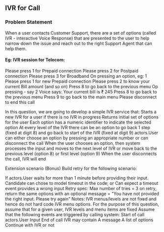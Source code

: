 ## IVR for Call

### Problem Statement
When a user contacts Customer Support, there are a set of options (called IVR - interactive Voice Response) that are presented to the user to help narrow down the issue and reach out to the right Support Agent that can help them.

#### Eg: IVR session for Telecom:
Please press 1 for Prepaid connection
Please press 2 for Postpaid connection
Please press 3 for Broadband
On pressing an option, eg: 1
Please press 1 for new Prepaid connection
Please press 2 to know your current Bill amount
(and so on)
Press 8 to go back to the previous menu
Op pressing - say 2
Voice says: Your current bill is ₹ 245
Press 8 to go back to the previous menu
Press 9 to go back to the main menu
Please disconnect to end this call

In this question, we are going to develop a simple IVR service that:
Starts a new IVR for a user if there is no IVR in progress
Returns initial set of options for the user
Each option has a numeric identifier to indicate the selected option
At every level of the IVR there can be an option to go back 1 step (fixed at digit 8) and go back to start of the IVR (fixed at digit 9)
actors.User can either choose an option by pressing an appropriate number or can disconnect the call
When the user chooses an option, then system processes the input and moves to the next level of IVR or move back to the previous level (option 8) or first level (option 9)
When the user disconnects the call, IVR will end

Extension scenario (Bonus)
Build retry for the following scenario:


If actors.User waits for more than 1 minute before providing their input.
Candidate can chose to model timeout in the code; or
Can expect a timeout event
provides a wrong input
Retry spec:
Max number of tries = 3
on retry, return the same options with an optional message = "You have not provided the right input. Please try again"
Notes:
IVR menus/levels are not fixed and hence do not hard code IVR menu options.
For the purpose of this question, assume that for a given user, IVR levels and menu items are fixed
Assume that the following events are triggered by calling system:
Start of call
actors.User Input
End of call
IVR may contain
A message
A list of options
Continue with IVR or not